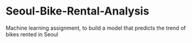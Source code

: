 # Seoul-Bike-Rental-Analysis
Machine learning assignment, to build a model that predicts the trend of bikes rented in Seoul 
